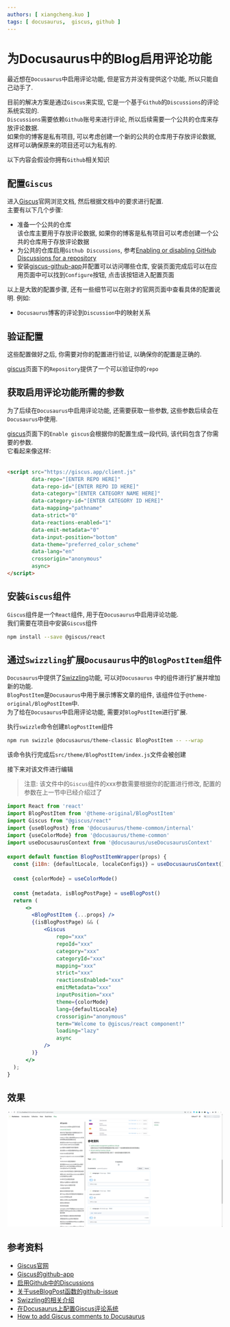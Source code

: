 ```yaml
---
authors: [ xiangcheng.kuo ]
tags: [ docusaurus,  giscus, github ]
---
```


# 为Docusaurus中的Blog启用评论功能

最近想在`Docusaurus`中启用评论功能, 但是官方并没有提供这个功能, 所以只能自己动手了.<br/>

目前的解决方案是通过`Giscus`来实现, 它是一个基于`Github`的`Discussions`的评论系统实现的.<br/>
`Discussions`需要依赖`Github`账号来进行评论, 所以后续需要一个公共的仓库来存放评论数据.<br/>
如果你的博客是私有项目, 可以考虑创建一个新的公共的仓库用于存放评论数据, 这样可以确保原来的项目还可以为私有的.<br/>

以下内容会假设你拥有`Github`相关知识<br/>

<!--truncate-->

## 配置`Giscus`

进入[Giscus](https://giscus.app/)官网浏览文档, 然后根据文档中的要求进行配置.<br/>
主要有以下几个步骤:

- 准备一个公共的仓库
  <br/>该仓库主要用于存放评论数据, 如果你的博客是私有项目可以考虑创建一个公共的仓库用于存放评论数据
- 为公共的仓库启用`Github Discussions`,
  参考[Enabling or disabling GitHub Discussions for a repository](https://docs.github.com/en/repositories/managing-your-repositorys-settings-and-features/enabling-features-for-your-repository/enabling-or-disabling-github-discussions-for-a-repository)
- 安装[giscus-github-app](https://github.com/apps/giscus)并配置可以访问哪些仓库,
  安装页面完成后可以在应用页面中可以找到`Configure`按钮, 点击该按钮进入配置页面

以上是大致的配置步骤, 还有一些细节可以在刚才的官网页面中查看具体的配置说明. 例如:<br/>

- `Docusaurus`博客的评论到`Discussion`中的映射关系

## 验证配置

这些配置做好之后, 你需要对你的配置进行验证, 以确保你的配置是正确的.<br/>

[giscus](https://giscus.app/)页面下的`Repository`提供了一个可以验证你的`repo`

## 获取启用评论功能所需的参数

为了后续在`Docusaurus`中启用评论功能, 还需要获取一些参数, 这些参数后续会在`Docusaurus`中使用.<br/>

[giscus](https://giscus.app/)页面下的`Enable giscus`会根据你的配置生成一段代码, 该代码包含了你需要的参数.<br/>
它看起来像这样:

```html

<script src="https://giscus.app/client.js"
		data-repo="[ENTER REPO HERE]"
		data-repo-id="[ENTER REPO ID HERE]"
		data-category="[ENTER CATEGORY NAME HERE]"
		data-category-id="[ENTER CATEGORY ID HERE]"
		data-mapping="pathname"
		data-strict="0"
		data-reactions-enabled="1"
		data-emit-metadata="0"
		data-input-position="bottom"
		data-theme="preferred_color_scheme"
		data-lang="en"
		crossorigin="anonymous"
		async>
</script>
```

## 安装`Giscus`组件

`Giscus`组件是一个`React`组件, 用于在`Docusaurus`中启用评论功能.<br/>
我们需要在项目中安装`Giscus`组件

```bash
npm install --save @giscus/react
```

## 通过`Swizzling`扩展`Docusaurus`中的`BlogPostItem`组件

`Docusaurus`中提供了[Swizzling](https://docusaurus.io/docs/swizzling)功能, 可以对`Docusaurus`
中的组件进行扩展并增加新的功能.<br/>
`BlogPostItem`是`Docusaurus`中用于展示博客文章的组件, 该组件位于`@theme-original/BlogPostItem`中.<br/>
为了给在`Docusaurus`中启用评论功能, 需要对`BlogPostItem`进行扩展.<br/>

执行`swizzle`命令创建`BlogPostItem`组件

```bash
npm run swizzle @docusaurus/theme-classic BlogPostItem -- --wrap
```

该命令执行完成后`src/theme/BlogPostItem/index.js`文件会被创建<br/>

接下来对该文件进行编辑<br/>

> 注意: 该文件中的`Giscus`组件的xxx参数需要根据你的配置进行修改, 配置的参数在上一节中已经介绍过了

```jsx title="src/theme/BlogPostItem/index.js"
import React from 'react'
import BlogPostItem from '@theme-original/BlogPostItem'
import Giscus from "@giscus/react"
import {useBlogPost} from '@docusaurus/theme-common/internal'
import {useColorMode} from '@docusaurus/theme-common'
import useDocusaurusContext from '@docusaurus/useDocusaurusContext'

export default function BlogPostItemWrapper(props) {
  const {i18n: {defaultLocale, localeConfigs}} = useDocusaurusContext()

  const {colorMode} = useColorMode()

  const {metadata, isBlogPostPage} = useBlogPost()
  return (
      <>
        <BlogPostItem {...props} />
        {(isBlogPostPage) && (
            <Giscus
                repo="xxx"
                repoId="xxx"
                category="xxx"
                categoryId="xxx"
                mapping="xxx"
                strict="xxx"
                reactionsEnabled="xxx"
                emitMetadata="xxx"
                inputPosition="xxx"
                theme={colorMode}
                lang={defaultLocale}
                crossorigin="anonymous"
                term="Welcome to @giscus/react component!"
                loading="lazy"
                async
            />
        )}
      </>
  );
}
```

## 效果

![enable-comment-in-docusaurus.png](enable-comment-in-docusaurus.png)

## 参考资料

- [Giscus官网](https://giscus.app/)
- [Giscus的github-app](https://github.com/apps/giscus)
- [启用Github中的Discussions](https://docs.github.com/en/repositories/managing-your-repositorys-settings-and-features/enabling-features-for-your-repository/enabling-or-disabling-github-discussions-for-a-repository)
- [关于useBlogPost函数的github-issue](https://github.com/facebook/docusaurus/issues/7759)
- [Swizzling的相关介绍](https://docusaurus.io/docs/swizzling)
- [在Docusaurus上配置Giscus评论系统](https://www.wjwei.blog/docs/Potpourri/giscus-docusaurus)
- [How to add Giscus comments to Docusaurus](https://m19v.github.io/blog/how-to-add-giscus-to-docusaurus)